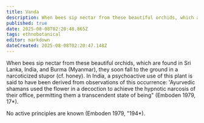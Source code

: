 ```yaml
---
title: Vanda
description: When bees sip nectar from these beautiful orchids, which are found in Sri Lanka, India, and Burma (Myanmar), they soon fall to the ground in a narcoticized...
published: true
date: 2025-08-08T02:20:48.865Z
tags: ethnobotanical
editor: markdown
dateCreated: 2025-08-08T02:20:47.148Z
---
```


When bees sip nectar from these beautiful orchids, which are found in Sri Lanka, India, and Burma (Myanmar), they soon fall to the ground in a narcoticized stupor (cf. honey). In India, a psychoactive use of this plant is said to have been derived from observations of this occurrence: 'Ayurvedic shamans used the flower in a decoction to achieve the hypnotic narcosis of their office, permitting them a transcendent state of being" (Emboden 1979, 17*).

No active principles are known (Emboden 1979, "194*).